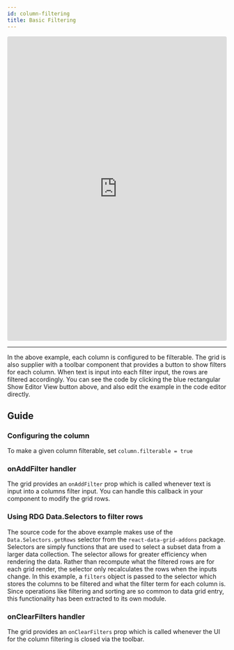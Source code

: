 ```yaml
---
id: column-filtering
title: Basic Filtering
---
```

<iframe src="https://codesandbox.io/embed/w6jvml4v45?autoresize=1&hidenavigation=1&view=preview" style="width:100%; height:700px; border:0; border-radius: 4px; " sandbox="allow-modals allow-forms allow-popups allow-scripts allow-same-origin"></iframe>

----
In the above example, each column is configured to be filterable. The grid is also supplier with a toolbar component that provides a button to show filters for each column.
When text is input into each filter input, the rows are filtered accordingly.
You can see the code by clicking the blue rectangular Show Editor View button above, and also edit the example in the code editor directly.

Guide
-----
### Configuring the column
To make a given column filterable, set `column.filterable = true`

### onAddFilter handler
The grid provides an `onAddFilter` prop which is called whenever text is input into a columns filter input. You can handle this callback in your component to modify the grid rows.

### Using RDG Data.Selectors to filter rows
The source code for the above example makes use of the `Data.Selectors.getRows` selector from the `react-data-grid-addons` package. Selectors are simply functions that are used to select a subset data from a larger data collection. The selector allows for greater efficiency when rendering the data. Rather than recompute what the filtered rows are for each grid render, the selector only recalculates the rows when the inputs change. In this example, a `filters` object is passed to the selector which stores the columns to be filtered and what the filter term for each column is. Since operations like filtering and sorting are so common to data grid entry, this functionality has been extracted to its own module.

### onClearFilters handler
The grid provides an `onClearFilters` prop which is called whenever the UI for the column filtering is closed via the toolbar.
